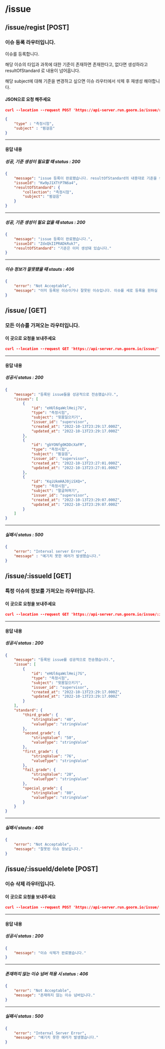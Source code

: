 # /issue
## /issue/regist [POST]
### 이슈 등록 라우터입니다.
이슈를 등록합니다.  

해당 이슈의 타입과 과목에 대한 기준이 존재하면 존재한다고, 없다면 생성하라고 resultOfStandard 로 내용이 넘어옵니다.  

해당 subject에 대해 기준을 변경하고 싶으면 이슈 라우터에서 삭제 후 재생성 해야합니다.  

#### JSON으로 요청 해주세요
```json
curl --location --request POST 'https://api-server.run.goorm.io/issue/regist' \ 

{
	"type" : "측정시험",
	"subject" : "뜀걸음"
}
```

---
#### 응답 내용

##### 성공, 기준 생성이 필요할 때 status : 200

```json
{
	"message": "issue 등록이 완료됐습니다. resultOfStandard의 내용대로 기준을 생성 해주세요",
	"issueId": "Kw9pJ1XTtP7N6a4",
	"resultOfStandard": {
		"collection": "측정시험",
		"subject": "뜀걸음"
	}
}
```
---

##### 성공, 기준 생성이 필요 없을 때 status : 200

```json
{
	"message": "issue 등록이 완료됐습니다.",
	"issueId": "ZdxQkIIPRADkRuk7",
	"resultOfStandard": "기준은 이미 생성돼 있습니다."
}
```
---

##### 이슈 정보가 잘못됐을 때 stauts : 406
```json
{
    "error": "Not Acceptable",
    "message": "이미 등록된 이슈이거나 잘못된 이슈입니다. 이슈를 새로 등록을 원하실 경우 기존 이슈를 삭제해 주세요."
}
```

## /issue/ [GET]
### 모든 이슈를 가져오는 라우터입니다.
#### 이 곳으로 요청을 보내주세요 
```json
curl --location --request GET 'https://api-server.run.goorm.io/issue/'
```
---
#### 응답 내용
##### 성공시 status : 200
```json
{
	"message": "등록된 issue들을 성공적으로 전송했습니다.",
	"issues": [
		{
			"id": "eHUl6qaWclHeij7G",
			"type": "측정시험",
			"subject": "윗몸일으키기",
			"issuer_id": "supervisor",
			"created_at": "2022-10-13T23:29:17.000Z",
			"updated_at": "2022-10-13T23:29:17.000Z"
		},
		{
			"id": "gbYONfg0KDDcXaFM",
			"type": "측정시험",
			"subject": "뜀걸음",
			"issuer_id": "supervisor",
			"created_at": "2022-10-13T23:27:01.000Z",
			"updated_at": "2022-10-13T23:27:01.000Z"
		},
		{
			"id": "KqiUkmHAJ0jiSXQ+",
			"type": "측정시험",
			"subject": "팔굽혀펴기",
			"issuer_id": "supervisor",
			"created_at": "2022-10-13T23:29:07.000Z",
			"updated_at": "2022-10-13T23:29:07.000Z"
		}
	]
}
```
---

##### 실패시 status : 500
```json
{
    "error": "Interval server Error",
    "message" : "예기치 못한 에러가 발생했습니다."
}
```

## /issue/:issueId [GET]
### 특정 이슈의 정보를 가져오는 라우터입니다.

#### 이 곳으로 요청을 보내주세요 
```json
curl --location --request GET 'https://api-server.run.goorm.io/issue/:issueId'
```
---
#### 응답 내용


##### 성공시 status : 200
```json
{
	"message": "등록된 issue를 성공적으로 전송했습니다.",
	"issue": [
		{
			"id": "eHUl6qaWclHeij7G",
			"type": "측정시험",
			"subject": "윗몸일으키기",
			"issuer_id": "supervisor",
			"created_at": "2022-10-13T23:29:17.000Z",
			"updated_at": "2022-10-13T23:29:17.000Z"
		}
	],
	"standard": {
		"third_grade": {
			"stringValue": "40",
			"valueType": "stringValue"
		},
		"second_grade": {
			"stringValue": "50",
			"valueType": "stringValue"
		},
		"first_grade": {
			"stringValue": "76",
			"valueType": "stringValue"
		},
		"fail_grade": {
			"stringValue": "20",
			"valueType": "stringValue"
		},
		"special_grade": {
			"stringValue": "80",
			"valueType": "stringValue"
		}
	}
}
```
---

##### 실패시 stauts : 406
```json
{
    "error": "Not Acceptable",
    "message": "잘못된 이슈 정보입니다."
}
```

## /issue/:issueId/delete [POST]
### 이슈 삭제 라우터입니다.
#### 이 곳으로 요청을 보내주세요 
```json
curl --location --request POST 'https://api-server.run.goorm.io/issue/:issueId/delete'
```
---

#### 응답 내용

##### 성공시 status : 200

```json
{
    "message": "이슈 삭제가 완료됐습니다."
}
```
---
##### 존재하지 않는 이슈 넘버 적용 시 status : 406

```json
{
    "error": "Not Acceptable",
    "message": "존재하지 않는 이슈 넘버입니다."
}
```
---
##### 실패시 status : 500
```json
{
    "error": "Internal Server Error",
    "message": "예기치 못한 에러가 발생했습니다."
}
```